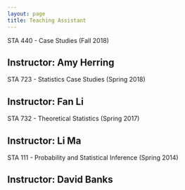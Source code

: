 ```yaml
---
layout: page
title: Teaching Assistant
---
```


STA 440 - Case Studies (Fall 2018)

Instructor: Amy Herring
-------------------------

STA 723 - Statistics Case Studies (Spring 2018)

Instructor: Fan Li
-------------------------

STA 732 - Theoretical Statistics (Spring 2017)

Instructor: Li Ma
-------------------------

STA 111 - Probability and Statistical Inference (Spring 2014)

Instructor: David Banks
-------------------------
